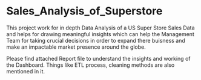 # Sales_Analysis_of_Superstore
This project work for in depth Data Analysis of a US Super Store Sales Data and helps for drawing meaningful insights which can help the Management Team for taking crucial decisions in order to expand there buisness and make an impactable market presence around the globe.

Please find attached Report file to understand the insights and working of the Dashboard. Things like ETL process, cleaning methods are also mentioned in it.
